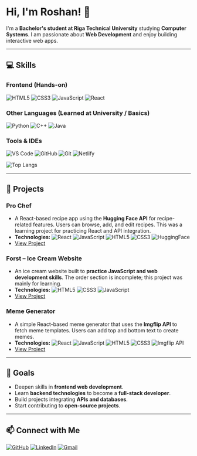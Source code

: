 # Hi, I'm Roshan! 👋

I'm a **Bachelor's student at Riga Technical University** studying **Computer Systems**. 
I am passionate about **Web Development** and enjoy building interactive web apps.  

---

## 💻 Skills

### Frontend (Hands-on)
![HTML5](https://img.shields.io/badge/HTML5-E34F26?style=for-the-badge&logo=html5&logoColor=white)
![CSS3](https://img.shields.io/badge/CSS3-1572B6?style=for-the-badge&logo=css3&logoColor=white)
![JavaScript](https://img.shields.io/badge/JavaScript-F7DF1E?style=for-the-badge&logo=javascript&logoColor=black)
![React](https://img.shields.io/badge/React-61DAFB?style=for-the-badge&logo=react&logoColor=black)

### Other Languages (Learned at University / Basics)
![Python](https://img.shields.io/badge/Python-3776AB?style=for-the-badge&logo=python&logoColor=white)
![C++](https://img.shields.io/badge/C++-00599C?style=for-the-badge&logo=c%2B%2B&logoColor=white)
![Java](https://img.shields.io/badge/Java-007396?style=for-the-badge&logo=java&logoColor=white)

### Tools & IDEs
![VS Code](https://img.shields.io/badge/VS%20Code-007ACC?style=for-the-badge&logo=visual-studio-code&logoColor=white)
![GitHub](https://img.shields.io/badge/GitHub-181717?style=for-the-badge&logo=github&logoColor=white)
![Git](https://img.shields.io/badge/Git-F05032?style=for-the-badge&logo=git&logoColor=white)
![Netlify](https://img.shields.io/badge/Netlify-00C7B7?style=for-the-badge&logo=netlify&logoColor=white)


![Top Langs](https://github-readme-stats.vercel.app/api/top-langs/?username=Rosh-codes&layout=compact&title_color=ff79c6&text_color=ffffff&bg_color=141321&hide_border=true&timestamp=20251006)




---

## 🌟 Projects


### Pro Chef
- A React-based recipe app using the **Hugging Face API** for recipe-related features. Users can browse, add, and edit recipes. This was a learning project for practicing React and API integration.  
- **Technologies:** ![React](https://img.shields.io/badge/React-61DAFB?style=for-the-badge&logo=react&logoColor=black) ![JavaScript](https://img.shields.io/badge/JavaScript-F7DF1E?style=for-the-badge&logo=javascript&logoColor=black) ![HTML5](https://img.shields.io/badge/HTML5-E34F26?style=for-the-badge&logo=html5&logoColor=white) ![CSS3](https://img.shields.io/badge/CSS3-1572B6?style=for-the-badge&logo=css3&logoColor=white) ![HuggingFace](https://img.shields.io/badge/Hugging%20Face-FF9900?style=for-the-badge&logo=huggingface&logoColor=white)
- [View Project](https://github.com/Rosh-codes/Pro-Chef)

### Forst – Ice Cream Website
- An ice cream website built to **practice JavaScript and web development skills**. The order section is incomplete; this project was mainly for learning.  
- **Technologies:** ![HTML5](https://img.shields.io/badge/HTML5-E34F26?style=for-the-badge&logo=html5&logoColor=white) ![CSS3](https://img.shields.io/badge/CSS3-1572B6?style=for-the-badge&logo=css3&logoColor=white) ![JavaScript](https://img.shields.io/badge/JavaScript-F7DF1E?style=for-the-badge&logo=javascript&logoColor=black)
- [View Project](https://github.com/Rosh-codes/Frost--Ice-Cream-Website)

### Meme Generator
- A simple React-based meme generator that uses the **Imgflip API** to fetch meme templates. Users can add top and bottom text to create memes.  
- **Technologies:** ![React](https://img.shields.io/badge/React-61DAFB?style=for-the-badge&logo=react&logoColor=black) ![JavaScript](https://img.shields.io/badge/JavaScript-F7DF1E?style=for-the-badge&logo=javascript&logoColor=black) ![HTML5](https://img.shields.io/badge/HTML5-E34F26?style=for-the-badge&logo=html5&logoColor=white) ![CSS3](https://img.shields.io/badge/CSS3-1572B6?style=for-the-badge&logo=css3&logoColor=white) ![Imgflip API](https://img.shields.io/badge/Imgflip-000000?style=for-the-badge&logo=imgflip&logoColor=white)
- [View Project](https://github.com/Rosh-codes/Meme-Generator)

---


## 🚀 Goals
- Deepen skills in **frontend web development**.  
- Learn **backend technologies** to become a **full-stack developer**.  
- Build projects integrating **APIs and databases**.  
- Start contributing to **open-source projects**.  

---

## 📫 Connect with Me
[![GitHub](https://img.shields.io/badge/GitHub-181717?style=for-the-badge&logo=github&logoColor=white)](https://github.com/Rosh-codes)
[![LinkedIn](https://img.shields.io/badge/LinkedIn-0A66C2?style=for-the-badge&logo=linkedin&logoColor=white)](https://www.linkedin.com/in/roshan-adithya/)
[![Gmail](https://img.shields.io/badge/Gmail-D14836?style=for-the-badge&logo=gmail&logoColor=white)](mailto:roshanadithya987@gmail.com)
